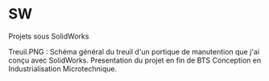 # SW
Projets sous SolidWorks

Treuil.PNG : Schéma général du treuil d'un portique de manutention que j'ai conçu avec SolidWorks.
Presentation du projet en fin de BTS Conception en Industrialisation Microtechnique.

